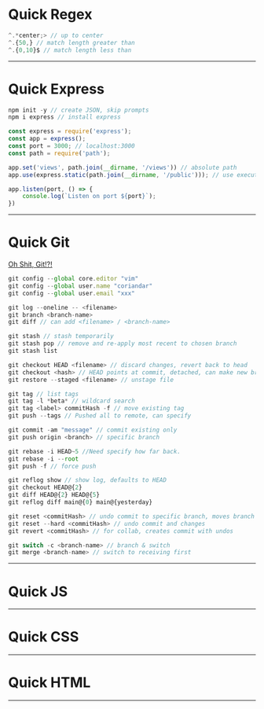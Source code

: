 # Quick Regex
```js
^.*center;> // up to center
^.{50,} // match length greater than
^.{0,10}$ // match length less than
```

-----------------------------------------------------------------------------------------

# Quick Express
```js
npm init -y // create JSON, skip prompts
npm i express // install express

const express = require('express');
const app = express();
const port = 3000; // localhost:3000
const path = require('path');

app.set('views', path.join(__dirname, '/views')) // absolute path
app.use(express.static(path.join(__dirname, '/public'))); // use executes on every request

app.listen(port, () => {
    console.log(`Listen on port ${port}`);
})
```

-----------------------------------------------------------------------------------------

# Quick Git
[Oh Shit, Git!?!][2.1]

[2.1]: <https://ohshitgit.com/>

```js
git config --global core.editor "vim"
git config --global user.name "coriandar"
git config --global user.email "xxx"

git log --oneline -- <filename>
git branch <branch-name>
git diff // can add <filename> / <branch-name>

git stash // stash temporarily
git stash pop // remove and re-apply most recent to chosen branch
git stash list

git checkout HEAD <filename> // discard changes, revert back to head
git checkout <hash> // HEAD points at commit, detached, can make new branch
git restore --staged <filename> // unstage file

git tag // list tags
git tag -l *beta* // wildcard search
git tag <label> commitHash -f // move existing tag
git push --tags // Pushed all to remote, can specify

git commit -am "message" // commit existing only
git push origin <branch> // specific branch

git rebase -i HEAD~5 //Need specify how far back.
git rebase -i --root
git push -f // force push

git reflog show // show log, defaults to HEAD
git checkout HEAD@{2}
git diff HEAD@{2} HEAD@{5}
git reflog diff main@{0} main@{yesterday}

git reset <commitHash> // undo commit to specific branch, moves branch pointer backwards
git reset --hard <commitHash> // undo commit and changes
git revert <commitHash> // for collab, creates commit with undos

git switch -c <branch-name> // branch & switch
git merge <branch-name> // switch to receiving first
```

-----------------------------------------------------------------------------------------

# Quick JS

-----------------------------------------------------------------------------------------

# Quick CSS

-----------------------------------------------------------------------------------------

# Quick HTML

-----------------------------------------------------------------------------------------
